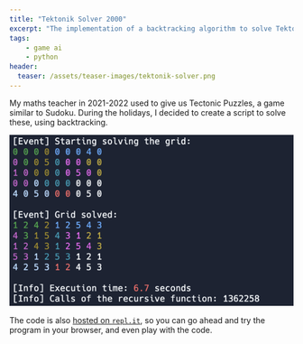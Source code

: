 ```yaml
---
title: "Tektonik Solver 2000"
excerpt: "The implementation of a backtracking algorithm to solve Tektonik game grids."
tags:
    - game ai
    - python
header:
  teaser: /assets/teaser-images/tektonik-solver.png
---
```


My maths teacher in 2021-2022 used to give us Tectonic Puzzles, a game similar to Sudoku. During the holidays, I decided to create a script to solve these, using backtracking.

![Tektonik Solver](../assets/projects/tektonik-solver.png)

The code is also [hosted on `repl.it`](https://replit.com/@redrapious/TektonikSolver2000#main.py), so you can go ahead and try the program in your browser, and even play with the code.